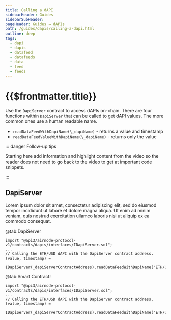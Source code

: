```yaml
---
title: Calling a dAPI
sidebarHeader: Guides
sidebarSubHeader:
pageHeader: Guides → dAPIs
path: /guides/dapis/calling-a-dapi.html
outline: deep
tags:
  - dapi
  - dapis
  - datafeed
  - datafeeds
  - data
  - feed
  - feeds
---
```


<PageHeader/>

<SearchHighlight/>

# {{$frontmatter.title}}

Use the `DapiServer` contract to access dAPIs on-chain. There are four functions
within `DapiServer` that can be called to get dAPI values. The more common ones
use a human readable name.

- `readDataFeedWithDapiName(\_dapiName)` - returns a value and timestamp
- `readDataFeedValueWithDapiName(\_dapiName)` - returns only the value

::: danger Follow-up tips

Starting here add information and highlight content from the video so the reader
does not need to go back to the video to get at important code snippets.

:::

## DapiServer

Lorem ipsum dolor sit amet, consectetur adipiscing elit, sed do eiusmod tempor
incididunt ut labore et dolore magna aliqua. Ut enim ad minim veniam, quis
nostrud exercitation ullamco laboris nisi ut aliquip ex ea commodo consequat.

<Tabs>

@tab:DapiServer

```solidity
import "@api3/airnode-protocol-v1/contracts/dapis/interfaces/IDapiServer.sol";
...
// Calling the ETH/USD dAPI with the DapiServer contract address.
(value, timestamp) =
  IDapiServer(_dapiServerContractAddress).readDataFeedWithDapiName("ETH/USD");
```

@tab:Smart Contractr

```solidity
import "@api3/airnode-protocol-v1/contracts/dapis/interfaces/IDapiServer.sol";
...
// Calling the ETH/USD dAPI with the DapiServer contract address.
(value, timestamp) =
  IDapiServer(_dapiServerContractAddress).readDataFeedWithDapiName("ETH/USD");
```

</Tabs>
